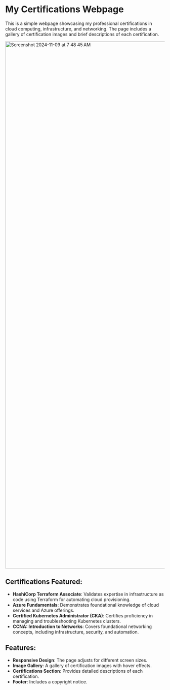 
# My Certifications Webpage

This is a simple webpage showcasing my professional certifications in cloud computing, infrastructure, and networking. The page includes a gallery of certification images and brief descriptions of each certification.

<img width="1660" alt="Screenshot 2024-11-09 at 7 48 45 AM" src="https://github.com/user-attachments/assets/9f6fce7d-2289-4899-8651-024b544288cf">

## Certifications Featured:
- **HashiCorp Terraform Associate**: Validates expertise in infrastructure as code using Terraform for automating cloud provisioning.
- **Azure Fundamentals**: Demonstrates foundational knowledge of cloud services and Azure offerings.
- **Certified Kubernetes Administrator (CKA)**: Certifies proficiency in managing and troubleshooting Kubernetes clusters.
- **CCNA: Introduction to Networks**: Covers foundational networking concepts, including infrastructure, security, and automation.

## Features:
- **Responsive Design**: The page adjusts for different screen sizes.
- **Image Gallery**: A gallery of certification images with hover effects.
- **Certifications Section**: Provides detailed descriptions of each certification.
- **Footer**: Includes a copyright notice.

